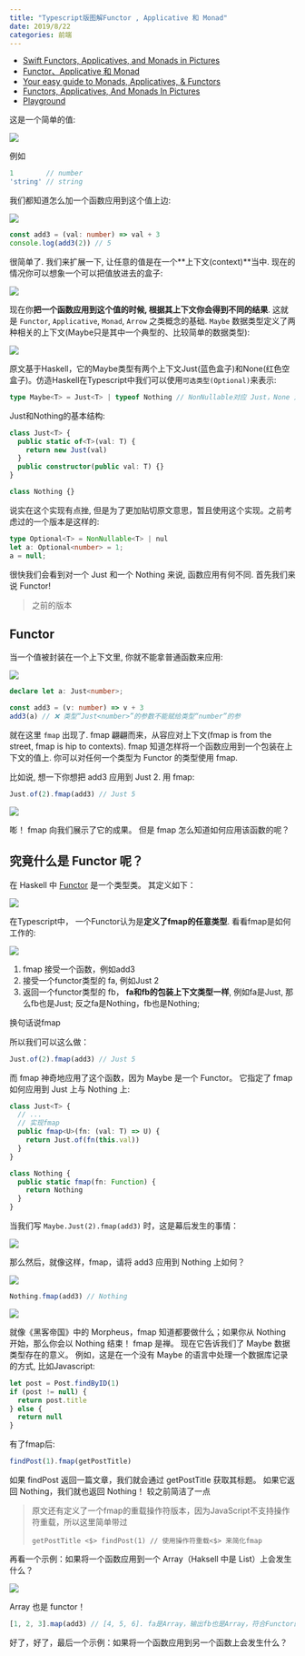 ```yaml
---
title: "Typescript版图解Functor , Applicative 和 Monad"
date: 2019/8/22
categories: 前端
---
```


- [Swift Functors, Applicatives, and Monads in Pictures](http://www.mokacoding.com/blog/functor-applicative-monads-in-pictures/)
- [Functor、Applicative 和 Monad](http://blog.leichunfeng.com/blog/2015/11/08/functor-applicative-and-monad/)
- [Your easy guide to Monads, Applicatives, & Functors](https://medium.com/@lettier/your-easy-guide-to-monads-applicatives-functors-862048d61610)
- [Functors, Applicatives, And Monads In Pictures](http://adit.io/posts/2013-04-17-functors,_applicatives,_and_monads_in_pictures.html#translations)
- [Playground](https://codesandbox.io/s/functors-applicatives-and-monads-in-pictures-p753n)

这是一个简单的值:

![](/images/ts-fam/value.png)

例如

```ts
1        // number
'string' // string
```

我们都知道怎么加一个函数应用到这个值上边:

![](/images/ts-fam/value_apply.png)

```ts
const add3 = (val: number) => val + 3
console.log(add3(2)) // 5
```

很简单了. 我们来扩展一下, 让任意的值是在一个**上下文(context)**当中. 现在的情况你可以想象一个可以把值放进去的盒子:

![](/images/ts-fam/value_and_context.png)

现在你**把一个函数应用到这个值的时候, 根据其上下文你会得到不同的结果**. 这就是 `Functor`, `Applicative`, `Monad`, `Arrow` 之类概念的基础. `Maybe` 数据类型定义了两种相关的上下文(Maybe只是其中一个典型的、比较简单的数据类型):

![](/images/ts-fam/context.png)

原文基于Haskell，它的Maybe类型有两个上下文Just(蓝色盒子)和None(红色空盒子)。仿造Haskell在Typescript中我们可以使用`可选类型(Optional)`来表示:

```ts
type Maybe<T> = Just<T> | typeof Nothing // NonNullable对应 Just，None 对应Nothing
```

Just和Nothing的基本结构:

```ts
class Just<T> {
  public static of<T>(val: T) {
    return new Just(val)
  }
  public constructor(public val: T) {}
}

class Nothing {}
```

说实在这个实现有点挫, 但是为了更加贴切原文意思，暂且使用这个实现。之前考虑过的一个版本是这样的:

```ts
type Optional<T> = NonNullable<T> | nul
let a: Optional<number> = 1;
a = null;
```

很快我们会看到对一个 Just<a> 和一个 Nothing 来说, 函数应用有何不同. 首先我们来说 Functor!

> 之前的版本

## Functor

当一个值被封装在一个上下文里, 你就不能拿普通函数来应用:

![](/images/ts-fam/no_fmap_ouch.png)

```ts
declare let a: Just<number>;

const add3 = (v: number) => v + 3
add3(a) // ❌ 类型“Just<number>”的参数不能赋给类型“number”的参
```

就在这里 `fmap` 出现了. fmap 翩翩而来，从容应对上下文(fmap is from the street, fmap is hip to contexts). fmap 知道怎样将一个函数应用到一个包装在上下文的值上. 你可以对任何一个类型为 Functor 的类型使用 fmap.

比如说, 想一下你想把 add3 应用到 Just 2. 用 fmap:

```ts
Just.of(2).fmap(add3) // Just 5
```

![](/images/ts-fam/fmap_apply.png)

嘭！ fmap 向我们展示了它的成果。 但是 fmap 怎么知道如何应用该函数的呢？

## 究竟什么是 Functor 呢？

在 Haskell 中 [Functor](https://learnyoua.haskell.sg/content/zh-cn/ch03/type-and-typeclass.html#typeclasses%E5%85%A5%E9%97%A8) 是一个类型类。 其定义如下：

![](/images/ts-fam/functor_def.png)

在Typescript中， 一个Functor认为是**定义了fmap的任意类型**. 看看fmap是如何工作的:

![](/images/ts-fam/fmap_def.png)

1. fmap 接受一个函数，例如add3
2. 接受一个functor类型的 fa, 例如Just 2
3. 返回一个functor类型的 fb， **fa和fb的包装上下文类型一样**, 例如fa是Just, 那么fb也是Just; 反之fa是Nothing，fb也是Nothing; 

换句话说fmap

所以我们可以这么做：

```ts
Just.of(2).fmap(add3) // Just 5
```

而 fmap 神奇地应用了这个函数，因为 Maybe 是一个 Functor。 它指定了 fmap 如何应用到 Just 上与 Nothing 上:

```ts
class Just<T> {
  // ...
  // 实现fmap
  public fmap<U>(fn: (val: T) => U) {
    return Just.of(fn(this.val))
  }
}

class Nothing {
  public static fmap(fn: Function) {
    return Nothing
  }
}
```

当我们写 `Maybe.Just(2).fmap(add3)` 时，这是幕后发生的事情：

![](/images/ts-fam/fmap_just.png)

那么然后，就像这样，fmap，请将 add3 应用到 Nothing 上如何？

![](/images/ts-fam/fmap_nothing.png)

```ts
Nothing.fmap(add3) // Nothing
```

![](/images/ts-fam/bill.png)

就像《黑客帝国》中的 Morpheus，fmap 知道都要做什么；如果你从 Nothing 开始，那么你会以 Nothing 结束！ fmap 是禅。 现在它告诉我们了 Maybe 数据类型存在的意义。 例如，这是在一个没有 Maybe 的语言中处理一个数据库记录的方式, 比如Javascript:

```js
let post = Post.findByID(1)
if (post != null) {
  return post.title
} else {
  return null
}
```

有了fmap后:

```ts
findPost(1).fmap(getPostTitle)
```

如果 findPost 返回一篇文章，我们就会通过 getPostTitle 获取其标题。 如果它返回 Nothing，我们就也返回 Nothing！ 较之前简洁了一点

> 原文还有定义了一个fmap的重载操作符版本，因为JavaScript不支持操作符重载，所以这里简单带过
> 
> ```
> getPostTitle <$> findPost(1) // 使用操作符重载<$> 来简化fmap
> ```

再看一个示例：如果将一个函数应用到一个 Array（Haksell 中是 List）上会发生什么？

![](/images/ts-fam/fmap_list.png)

Array 也是 functor！

```ts
[1, 2, 3].map(add3) // [4, 5, 6]. fa是Array，输出fb也是Array，符合Functor的定义
```

好了，好了，最后一个示例：如果将一个函数应用到另一个函数上会发生什么？
